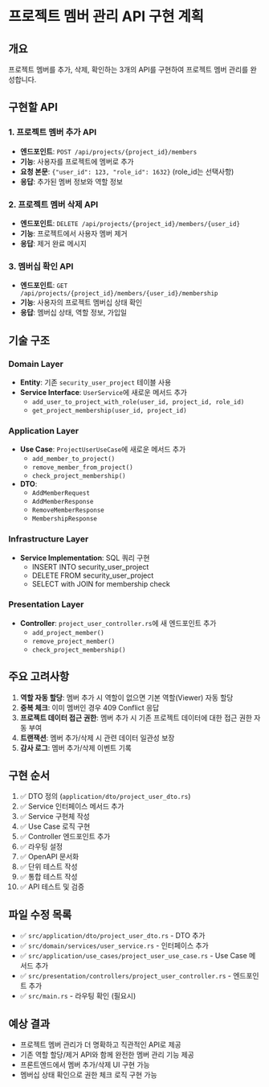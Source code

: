 # 프로젝트 멤버 관리 API 구현 계획

## 개요
프로젝트 멤버를 추가, 삭제, 확인하는 3개의 API를 구현하여 프로젝트 멤버 관리를 완성합니다.

## 구현할 API

### 1. 프로젝트 멤버 추가 API
- **엔드포인트**: `POST /api/projects/{project_id}/members`
- **기능**: 사용자를 프로젝트에 멤버로 추가
- **요청 본문**: `{"user_id": 123, "role_id": 1632}` (role_id는 선택사항)
- **응답**: 추가된 멤버 정보와 역할 정보

### 2. 프로젝트 멤버 삭제 API
- **엔드포인트**: `DELETE /api/projects/{project_id}/members/{user_id}`
- **기능**: 프로젝트에서 사용자 멤버 제거
- **응답**: 제거 완료 메시지

### 3. 멤버십 확인 API
- **엔드포인트**: `GET /api/projects/{project_id}/members/{user_id}/membership`
- **기능**: 사용자의 프로젝트 멤버십 상태 확인
- **응답**: 멤버십 상태, 역할 정보, 가입일

## 기술 구조

### Domain Layer
- **Entity**: 기존 `security_user_project` 테이블 사용
- **Service Interface**: `UserService`에 새로운 메서드 추가
  - `add_user_to_project_with_role(user_id, project_id, role_id)`
  - `get_project_membership(user_id, project_id)`

### Application Layer
- **Use Case**: `ProjectUserUseCase`에 새로운 메서드 추가
  - `add_member_to_project()`
  - `remove_member_from_project()`
  - `check_project_membership()`
- **DTO**: 
  - `AddMemberRequest`
  - `AddMemberResponse`
  - `RemoveMemberResponse`
  - `MembershipResponse`

### Infrastructure Layer
- **Service Implementation**: SQL 쿼리 구현
  - INSERT INTO security_user_project
  - DELETE FROM security_user_project
  - SELECT with JOIN for membership check

### Presentation Layer
- **Controller**: `project_user_controller.rs`에 새 엔드포인트 추가
  - `add_project_member()`
  - `remove_project_member()`
  - `check_project_membership()`

## 주요 고려사항

1. **역할 자동 할당**: 멤버 추가 시 역할이 없으면 기본 역할(Viewer) 자동 할당
2. **중복 체크**: 이미 멤버인 경우 409 Conflict 응답
3. **프로젝트 데이터 접근 권한**: 멤버 추가 시 기존 프로젝트 데이터에 대한 접근 권한 자동 부여
4. **트랜잭션**: 멤버 추가/삭제 시 관련 데이터 일관성 보장
5. **감사 로그**: 멤버 추가/삭제 이벤트 기록

## 구현 순서

1. ✅ DTO 정의 (`application/dto/project_user_dto.rs`)
2. ✅ Service 인터페이스 메서드 추가
3. ✅ Service 구현체 작성
4. ✅ Use Case 로직 구현
5. ✅ Controller 엔드포인트 추가
6. ✅ 라우팅 설정
7. ✅ OpenAPI 문서화
8. ✅ 단위 테스트 작성
9. ✅ 통합 테스트 작성
10. ✅ API 테스트 및 검증

## 파일 수정 목록

- ✅ `src/application/dto/project_user_dto.rs` - DTO 추가
- ✅ `src/domain/services/user_service.rs` - 인터페이스 추가
- ✅ `src/application/use_cases/project_user_use_case.rs` - Use Case 메서드 추가
- ✅ `src/presentation/controllers/project_user_controller.rs` - 엔드포인트 추가
- ✅ `src/main.rs` - 라우팅 확인 (필요시)

## 예상 결과

- 프로젝트 멤버 관리가 더 명확하고 직관적인 API로 제공
- 기존 역할 할당/제거 API와 함께 완전한 멤버 관리 기능 제공
- 프론트엔드에서 멤버 추가/삭제 UI 구현 가능
- 멤버십 상태 확인으로 권한 체크 로직 구현 가능

